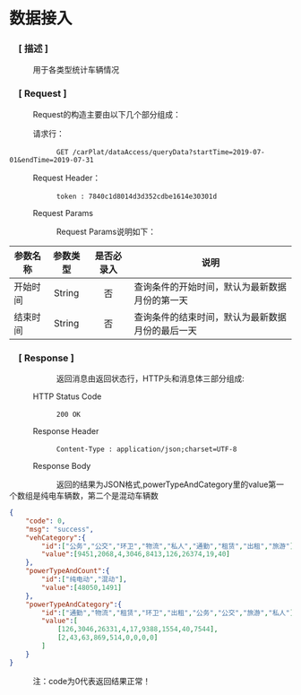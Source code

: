 # 数据接入

### &ensp;&ensp;[ 描述 ]

&ensp;&ensp;&ensp;&ensp;&ensp;&ensp;用于各类型统计车辆情况

### &ensp;&ensp;[ Request ]
&ensp;&ensp;&ensp;&ensp;&ensp;&ensp;Request的构造主要由以下几个部分组成：

&ensp;&ensp;&ensp;&ensp;&ensp;&ensp;请求行：

&ensp;&ensp;&ensp;&ensp;&ensp;&ensp;&ensp;&ensp;&ensp;&ensp;&ensp;&ensp;`GET /carPlat/dataAccess/queryData?startTime=2019-07-01&endTime=2019-07-31`

&ensp;&ensp;&ensp;&ensp;&ensp;&ensp;Request Header：


&ensp;&ensp;&ensp;&ensp;&ensp;&ensp;&ensp;&ensp;&ensp;&ensp;&ensp;&ensp;`token : 7840c1d8014d3d352cdbe1614e30301d`

&ensp;&ensp;&ensp;&ensp;&ensp;&ensp;Request Params

&ensp;&ensp;&ensp;&ensp;&ensp;&ensp;&ensp;&ensp;&ensp;&ensp;&ensp;&ensp;Request Params说明如下：

参数名称|参数类型|是否必录入|说明
--|:--:|:--:|--
开始时间 | String | 否 | 查询条件的开始时间，默认为最新数据月份的第一天
结束时间 | String | 否 | 查询条件的结束时间，默认为最新数据月份的最后一天



### &ensp;&ensp;[ Response ]
&ensp;&ensp;&ensp;&ensp;&ensp;&ensp;&ensp;&ensp;&ensp;&ensp;&ensp;&ensp;返回消息由返回状态行，HTTP头和消息体三部分组成:

&ensp;&ensp;&ensp;&ensp;&ensp;&ensp;HTTP Status Code

&ensp;&ensp;&ensp;&ensp;&ensp;&ensp;&ensp;&ensp;&ensp;&ensp;&ensp;&ensp;`200 OK`

&ensp;&ensp;&ensp;&ensp;&ensp;&ensp;Response Header

&ensp;&ensp;&ensp;&ensp;&ensp;&ensp;&ensp;&ensp;&ensp;&ensp;&ensp;&ensp;`Content-Type : application/json;charset=UTF-8`

&ensp;&ensp;&ensp;&ensp;&ensp;&ensp;Response Body

&ensp;&ensp;&ensp;&ensp;&ensp;&ensp;&ensp;&ensp;&ensp;&ensp;&ensp;&ensp;返回的结果为JSON格式,powerTypeAndCategory里的value第一个数组是纯电车辆数，第二个是混动车辆数

``` json
{
	"code": 0,
	"msg": "success",
	"vehCategory":{
		"id":["公务","公交","环卫","物流","私人","通勤","租赁","出租","旅游"],
		"value":[9451,2068,4,3046,8413,126,26374,19,40]
	},
	"powerTypeAndCount":{
		"id":["纯电动","混动"],
		"value":[48050,1491]
	},
	"powerTypeAndCategory":{
		"id":["通勤","物流","租赁","环卫","出租","公务","公交","旅游","私人"],
		"value":[
			[126,3046,26331,4,17,9388,1554,40,7544],
			[2,43,63,869,514,0,0,0,0]
		]
	}
}
```

&ensp;&ensp;&ensp;&ensp;&ensp;&ensp;注：code为0代表返回结果正常！
